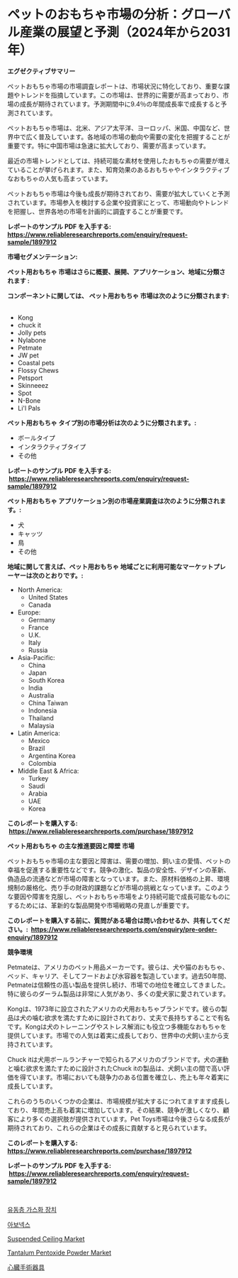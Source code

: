 <p><h1>ペットのおもちゃ市場の分析：グローバル産業の展望と予測（2024年から2031年）</h1></p><p><strong>エグゼクティブサマリー</strong></p>
<p><p>ペットおもちゃ市場の市場調査レポートは、市場状況に特化しており、重要な課題やトレンドを指摘しています。この市場は、世界的に需要が高まっており、市場の成長が期待されています。予測期間中に9.4％の年間成長率で成長すると予測されています。</p><p>ペットおもちゃ市場は、北米、アジア太平洋、ヨーロッパ、米国、中国など、世界中で広く普及しています。各地域の市場の動向や需要の変化を把握することが重要です。特に中国市場は急速に拡大しており、需要が高まっています。</p><p>最近の市場トレンドとしては、持続可能な素材を使用したおもちゃの需要が増えていることが挙げられます。また、知育効果のあるおもちゃやインタラクティブなおもちゃの人気も高まっています。</p><p>ペットおもちゃ市場は今後も成長が期待されており、需要が拡大していくと予測されています。市場参入を検討する企業や投資家にとって、市場動向やトレンドを把握し、世界各地の市場を計画的に調査することが重要です。</p></p>
<p><strong>レポートのサンプル PDF を入手する: <a href="https://www.reliableresearchreports.com/enquiry/request-sample/1897912">https://www.reliableresearchreports.com/enquiry/request-sample/1897912</a></strong></p>
<p><strong>市場セグメンテーション:</strong></p>
<p><strong> ペット用おもちゃ 市場はさらに概要、展開、アプリケーション、地域に分類されます :</strong></p>
<p><strong>コンポーネントに関しては、 ペット用おもちゃ 市場は次のように分類されます: &nbsp;</strong></p>
<p><ul><li>Kong</li><li>chuck it</li><li>Jolly pets</li><li>Nylabone</li><li>Petmate</li><li>JW pet</li><li>Coastal pets</li><li>Flossy Chews</li><li>Petsport</li><li>Skinneeez</li><li>Spot</li><li>N-Bone</li><li>Li'l Pals</li></ul></p>
<p><strong> ペット用おもちゃ タイプ別の市場分析は次のように分類されます。:</strong></p>
<p><ul><li>ボールタイプ</li><li>インタラクティブタイプ</li><li>その他</li></ul></p>
<p><strong>レポートのサンプル PDF を入手する: &nbsp;<a href="https://www.reliableresearchreports.com/enquiry/request-sample/1897912">https://www.reliableresearchreports.com/enquiry/request-sample/1897912</a></strong></p>
<p><strong> ペット用おもちゃ アプリケーション別の市場産業調査は次のように分類されます。:</strong></p>
<p><ul><li>犬</li><li>キャッツ</li><li>鳥</li><li>その他</li></ul></p>
<p><strong>地域に関して言えば、ペット用おもちゃ 地域ごとに利用可能なマーケットプレーヤーは次のとおりです。:</strong></p>
<p><ul>
    <li>
        North America:
        <ul>
            <li>United States</li>
            <li>Canada</li>
        </ul>
    </li>
    <li>
        Europe:
        <ul>
            <li>Germany</li>
            <li>France</li>
            <li>U.K.</li>
            <li>Italy</li>
            <li>Russia</li>
        </ul>
    </li>
    <li>
        Asia-Pacific:
        <ul>
            <li>China</li>
            <li>Japan</li>
            <li>South Korea</li>
            <li>India</li>
            <li>Australia</li>
            <li>China Taiwan</li>
            <li>Indonesia</li>
            <li>Thailand</li>
            <li>Malaysia</li>
        </ul>
    </li>
    <li>
        Latin America:
        <ul>
            <li>Mexico</li>
            <li>Brazil</li>
            <li>Argentina Korea</li>
            <li>Colombia</li>
        </ul>
    </li>
    <li>
        Middle East & Africa:
        <ul>
            <li>Turkey</li>
            <li>Saudi</li>
            <li>Arabia</li>
            <li>UAE</li>
            <li>Korea</li>
        </ul>
    </li>
    </ul></p>
<p><strong>このレポートを購入する: &nbsp;<a href="https://www.reliableresearchreports.com/purchase/1897912">https://www.reliableresearchreports.com/purchase/1897912</a></strong></p>
<p><strong>ペット用おもちゃ の主な推進要因と障壁 市場</strong></p>
<p><p>ペットおもちゃ市場の主な要因と障害は、需要の増加、飼い主の愛情、ペットの幸福を促進する重要性などです。競争の激化、製品の安全性、デザインの革新、偽造品の流通などが市場の障害となっています。また、原材料価格の上昇、環境規制の厳格化、売り手の財政的課題などが市場の挑戦となっています。このような要因や障害を克服し、ペットおもちゃ市場をより持続可能で成長可能なものにするためには、革新的な製品開発や市場戦略の見直しが重要です。</p></p>
<p><strong>このレポートを購入する前に、質問がある場合は問い合わせるか、共有してください。:&nbsp; <a href="https://www.reliableresearchreports.com/enquiry/pre-order-enquiry/1897912">https://www.reliableresearchreports.com/enquiry/pre-order-enquiry/1897912</a></strong></p>
<p><strong>競争環境</strong></p>
<p><p>Petmateは、アメリカのペット用品メーカーです。彼らは、犬や猫のおもちゃ、ベッド、キャリア、そしてフードおよび水容器を製造しています。過去50年間、Petmateは信頼性の高い製品を提供し続け、市場での地位を確立してきました。特に彼らのダーラム製品は非常に人気があり、多くの愛犬家に愛されています。</p><p>Kongは、1973年に設立されたアメリカの犬用おもちゃブランドです。彼らの製品は犬の噛む欲求を満たすために設計されており、丈夫で長持ちすることで有名です。Kongは犬のトレーニングやストレス解消にも役立つ多機能なおもちゃを提供しています。市場での人気は着実に成長しており、世界中の犬飼い主から支持されています。</p><p>Chuck itは犬用ボールランチャーで知られるアメリカのブランドです。犬の運動と噛む欲求を満たすために設計されたChuck itの製品は、犬飼い主の間で高い評価を得ています。市場においても競争力のある位置を確立し、売上も年々着実に成長しています。</p><p>これらのうちのいくつかの企業は、市場規模が拡大するにつれてますます成長しており、年間売上高も着実に増加しています。その結果、競争が激しくなり、顧客により多くの選択肢が提供されています。Pet Toys市場は今後さらなる成長が期待されており、これらの企業はその成長に貢献すると見られています。</p></p>
<p><strong>このレポートを購入する: &nbsp; <a href="https://www.reliableresearchreports.com/purchase/1897912">https://www.reliableresearchreports.com/purchase/1897912</a></strong></p>
<p><strong>レポートのサンプル PDF を入手する: &nbsp;<a href="https://www.reliableresearchreports.com/enquiry/request-sample/1897912">https://www.reliableresearchreports.com/enquiry/request-sample/1897912</a></strong><strong></strong></p>
<p>&nbsp;</p>
<p><p><a href="https://medium.com/@sheldondtickinson9867/2024%EB%85%84%EB%B6%80%ED%84%B0-2031%EB%85%84%EA%B9%8C%EC%A7%80%EC%9D%98-%EA%B8%B0%EA%B0%84-%EB%8F%99%EC%95%88-%EC%9C%A0%EB%8F%99%EC%B8%B5-%EA%B0%80%EC%8A%A4%ED%99%94%EB%A1%9C-%EC%8B%9C%EC%9E%A5-%EB%B6%84%EC%84%9D-%EB%B0%8F-%EA%B7%9C%EB%AA%A8-%EC%A0%84%EB%A7%9D-a5e6c482ce35">유동층 가스화 장치</a></p><p><a href="https://github.com/plelbej847484502/Market-Research-Report-List-1/blob/main/6523373193214.md">아보넥스</a></p><p><a href="https://github.com/jj19131/Market-Research-Report-List-1/blob/main/suspended-ceiling-market.md">Suspended Ceiling Market</a></p><p><a href="https://github.com/jodemen/Market-Research-Report-List-1/blob/main/tantalum-pentoxide-powder-market.md">Tantalum Pentoxide Powder Market</a></p><p><a href="https://github.com/oafhukehf4709715/Market-Research-Report-List-1/blob/main/7811523193430.md">心臓手術器具</a></p></p>